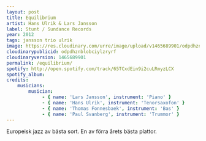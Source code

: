```yaml
---
layout: post
title: Equilibrium
artist: Hans Ulrik & Lars Jansson
label: Stunt / Sundance Records
year: 2012
tags: jansson trio ulrik
image: https://res.cloudinary.com/urre/image/upload/v1465689901/odpdhznblobciylzryrf.jpg
cloudinarypublicid: odpdhznblobciylzryrf
cloudinaryversion: 1465689901
permalink: /equilibrium/
spotify: http://open.spotify.com/track/65TCxdEin9i2cuLRmyzLCX
spotify_album: 
credits:
    musicians:
        musician:
             - { name: 'Lars Jansson', instrument: 'Piano' }
             - { name: 'Hans Ulrik', instrument: 'Tenorsaxofon' }
             - { name: 'Thomas Fonnesbaek', instrument: 'Bas' }
             - { name: 'Paul Svanberg', instrument: 'Trummor' }
---
```


Europeisk jazz av bästa sort. En av förra årets bästa plattor.